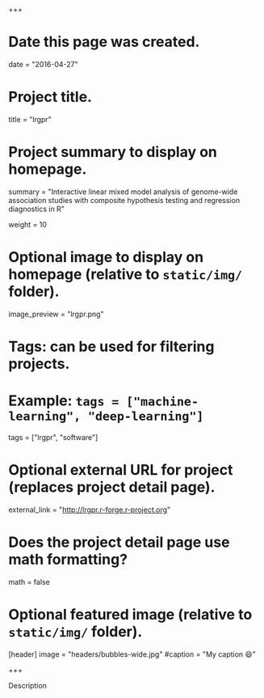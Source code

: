 +++
# Date this page was created.
date = "2016-04-27"

# Project title.
title = "lrgpr"

# Project summary to display on homepage.
summary = "Interactive linear mixed model analysis of genome-wide association studies with composite hypothesis testing and regression diagnostics in R"


weight = 10

# Optional image to display on homepage (relative to `static/img/` folder).
image_preview = "lrgpr.png"

# Tags: can be used for filtering projects.
# Example: `tags = ["machine-learning", "deep-learning"]`
tags = ["lrgpr", "software"]

# Optional external URL for project (replaces project detail page).
external_link = "http://lrgpr.r-forge.r-project.org"

# Does the project detail page use math formatting?
math = false

# Optional featured image (relative to `static/img/` folder).
[header]
image = "headers/bubbles-wide.jpg"
#caption = "My caption :smile:"

+++

Description
